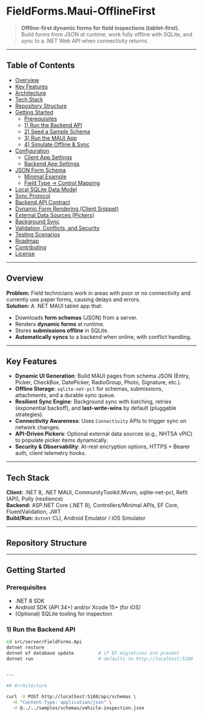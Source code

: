 # FieldForms.Maui-OfflineFirst

> **Offline-first dynamic forms for field inspections (tablet-first).**  
> Build forms from JSON at runtime, work fully offline with SQLite, and sync to a .NET Web API when connectivity returns.

---

## Table of Contents

- [Overview](#overview)
- [Key Features](#key-features)
- [Architecture](#architecture)
- [Tech Stack](#tech-stack)
- [Repository Structure](#repository-structure)
- [Getting Started](#getting-started)
  - [Prerequisites](#prerequisites)
  - [1) Run the Backend API](#1-run-the-backend-api)
  - [2) Seed a Sample Schema](#2-seed-a-sample-schema)
  - [3) Run the MAUI App](#3-run-the-maui-app)
  - [4) Simulate Offline & Sync](#4-simulate-offline--sync)
- [Configuration](#configuration)
  - [Client App Settings](#client-app-settings)
  - [Backend App Settings](#backend-app-settings)
- [JSON Form Schema](#json-form-schema)
  - [Minimal Example](#minimal-example)
  - [Field Type → Control Mapping](#field-type--control-mapping)
- [Local SQLite Data Model](#local-sqlite-data-model)
- [Sync Protocol](#sync-protocol)
- [Backend API Contract](#backend-api-contract)
- [Dynamic Form Rendering (Client Snippet)](#dynamic-form-rendering-client-snippet)
- [External Data Sources (Pickers)](#external-data-sources-pickers)
- [Background Sync](#background-sync)
- [Validation, Conflicts, and Security](#validation-conflicts-and-security)
- [Testing Scenarios](#testing-scenarios)
- [Roadmap](#roadmap)
- [Contributing](#contributing)
- [License](#license)

---

## Overview

**Problem:** Field technicians work in areas with poor or no connectivity and currently use paper forms, causing delays and errors.  
**Solution:** A .NET MAUI tablet app that:
- Downloads **form schemas** (JSON) from a server.
- Renders **dynamic forms** at runtime.
- Stores **submissions offline** in SQLite.
- **Automatically syncs** to a backend when online, with conflict handling.

---

## Key Features

- **Dynamic UI Generation**: Build MAUI pages from schema JSON (Entry, Picker, CheckBox, DatePicker, RadioGroup, Photo, Signature, etc.).
- **Offline Storage**: `sqlite-net-pcl` for schemas, submissions, attachments, and a durable sync queue.
- **Resilient Sync Engine**: Background sync with batching, retries (exponential backoff), and **last-write-wins** by default (pluggable strategies).
- **Connectivity Awareness**: Uses `Connectivity` APIs to trigger sync on network changes.
- **API-Driven Pickers**: Optional external data sources (e.g., NHTSA vPIC) to populate picker items dynamically.
- **Security & Observability**: At-rest encryption options, HTTPS + Bearer auth, client telemetry hooks.


---

## Tech Stack

**Client:** .NET 8, .NET MAUI, CommunityToolkit.Mvvm, sqlite-net-pcl, Refit (API), Polly (resilience)  
**Backend:** ASP.NET Core (.NET 8), Controllers/Minimal APIs, EF Core, FluentValidation, JWT  
**Build/Run:** `dotnet` CLI, Android Emulator / iOS Simulator

---

## Repository Structure


---

## Getting Started

### Prerequisites

- .NET 8 SDK  
- Android SDK (API 34+) and/or Xcode 15+ (for iOS)  
- (Optional) SQLite tooling for inspection

### 1) Run the Backend API

```bash
cd src/server/FieldForms.Api
dotnet restore
dotnet ef database update         # if EF migrations are present
dotnet run                        # defaults to http://localhost:5180


---

## Architecture

curl -X POST http://localhost:5180/api/schemas \
  -H "Content-Type: application/json" \
  -d @../../samples/schemas/vehicle-inspection.json
